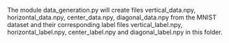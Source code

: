 The module data_generation.py will create files vertical_data.npy, horizontal_data.npy, center_data.npy, diagonal_data.npy from the MNIST dataset and their corresponding label files vertical_label.npy, horizontal_label.npy, center_label.npy and diagonal_label.npy in this folder.
